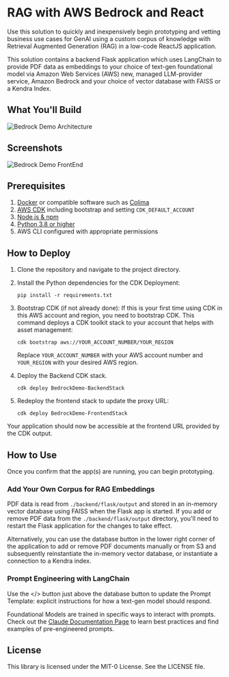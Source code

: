 # RAG with AWS Bedrock and React

Use this solution to quickly and inexpensively begin prototyping and vetting business use cases for GenAI using a custom corpus of knowledge with Retrieval Augmented Generation (RAG) in a low-code ReactJS application.

This solution contains a backend Flask application which uses LangChain to provide PDF data as embeddings to your choice of text-gen foundational model via Amazon Web Services (AWS) new, managed LLM-provider service, Amazon Bedrock and your choice of vector database with FAISS or a Kendra Index.

## What You'll Build

![Bedrock Demo Architecture](bedrock-demo-arch.png)

## Screenshots

![Bedrock Demo FrontEnd](bedrock_demo_mov.gif)

## Prerequisites

1. [Docker](https://www.docker.com/) or compatible software such as [Colima](https://github.com/abiosoft/colima?tab=readme-ov-file#features)
1. [AWS CDK](https://docs.aws.amazon.com/cdk/latest/guide/getting_started.html) including bootstrap and setting `CDK_DEFAULT_ACCOUNT`
2. [Node.js & npm](https://docs.npmjs.com/downloading-and-installing-node-js-and-npm)
3. [Python 3.8 or higher](https://www.python.org/downloads/macos/)
4. AWS CLI configured with appropriate permissions

## How to Deploy

1. Clone the repository and navigate to the project directory.

2. Install the Python dependencies for the CDK Deployment:

    ```
    pip install -r requirements.txt
    ```

3. Bootstrap CDK (if not already done):
   If this is your first time using CDK in this AWS account and region, you need to bootstrap CDK. This command deploys a CDK toolkit stack to your account that helps with asset management:
   ```
   cdk bootstrap aws://YOUR_ACCOUNT_NUMBER/YOUR_REGION
   ```
   Replace `YOUR_ACCOUNT_NUMBER` with your AWS account number and `YOUR_REGION` with your desired AWS region.


4. Deploy the Backend CDK stack. 

    ``` 
    cdk deploy BedrockDemo-BackendStack
    ```

4. Redeploy the frontend stack to update the proxy URL:

    ```
    cdk deploy BedrockDemo-FrontendStack
    ```

Your application should now be accessible at the frontend URL provided by the CDK output.

## How to Use

Once you confirm that the app(s) are running, you can begin prototyping. 


### Add Your Own Corpus for RAG Embeddings 

PDF data is read from `./backend/flask/output` and stored in an in-memory vector database using FAISS when the Flask app is started. If you add or remove PDF data from the `./backend/flask/output` directory, you'll need to restart the Flask application for the changes to take effect.

Alternatively, you can use the database button in the lower right corner of the application to add or remove PDF documents manually or from S3 and subsequently reinstantiate the in-memory vector database, or instantiate a connection to a Kendra index. 


### Prompt Engineering with LangChain

Use the </> button just above the database button to update the Prompt Template: explicit instructions for how a text-gen model should respond.

Foundational Models are trained in specific ways to interact with prompts. Check out the [Claude Documentation Page](https://docs.anthropic.com/claude/docs) to learn best practices and find examples of pre-engineered prompts.


## License

This library is licensed under the MIT-0 License. See the LICENSE file.

